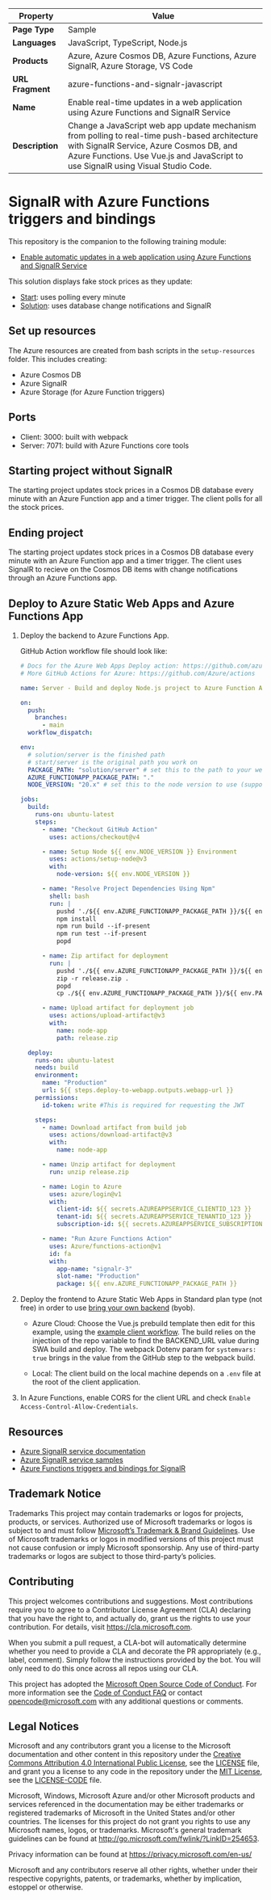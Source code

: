 | Property         | Value                                                                                                                                                                                                                         |
| ---------------- | ----------------------------------------------------------------------------------------------------------------------------------------------------------------------------------------------------------------------------- |
| **Page Type**    | Sample                                                                                                                                                                                                                        |
| **Languages**    | JavaScript, TypeScript, Node.js                                                                                                                                                                                               |
| **Products**     | Azure, Azure Cosmos DB, Azure Functions, Azure SignalR, Azure Storage, VS Code                                                                                                                                                |
| **URL Fragment** | azure-functions-and-signalr-javascript                                                                                                                                                                                        |
| **Name**         | Enable real-time updates in a web application using Azure Functions and SignalR Service                                                                                                                                       |
| **Description**  | Change a JavaScript web app update mechanism from polling to real-time push-based architecture with SignalR Service, Azure Cosmos DB, and Azure Functions. Use Vue.js and JavaScript to use SignalR using Visual Studio Code. |

# SignalR with Azure Functions triggers and bindings

This repository is the companion to the following training module:

- [Enable automatic updates in a web application using Azure Functions and SignalR Service](https://learn.microsoft.com/training/modules/automatic-update-of-a-webapp-using-azure-functions-and-signalr/)

This solution displays fake stock prices as they update:

- [Start](./start): uses polling every minute
- [Solution](./solution): uses database change notifications and SignalR

## Set up resources

The Azure resources are created from bash scripts in the `setup-resources` folder. This includes creating:

- Azure Cosmos DB
- Azure SignalR
- Azure Storage (for Azure Function triggers)

## Ports

- Client: 3000: built with webpack
- Server: 7071: build with Azure Functions core tools

## Starting project without SignalR

The starting project updates stock prices in a Cosmos DB database every minute with an Azure Function app and a timer trigger. The client polls for all the stock prices.

## Ending project

The starting project updates stock prices in a Cosmos DB database every minute with an Azure Function app and a timer trigger. The client uses SignalR to recieve on the Cosmos DB items with change notifications through an Azure Functions app.

## Deploy to Azure Static Web Apps and Azure Functions App

1. Deploy the backend to Azure Functions App.

   GitHub Action workflow file should look like:

   ```yaml
   # Docs for the Azure Web Apps Deploy action: https://github.com/azure/functions-action
   # More GitHub Actions for Azure: https://github.com/Azure/actions

   name: Server - Build and deploy Node.js project to Azure Function App

   on:
     push:
       branches:
         - main
     workflow_dispatch:

   env:
     # solution/server is the finished path
     # start/server is the original path you work on
     PACKAGE_PATH: "solution/server" # set this to the path to your web app project, defaults to the repository root
     AZURE_FUNCTIONAPP_PACKAGE_PATH: "."
     NODE_VERSION: "20.x" # set this to the node version to use (supports 8.x, 10.x, 12.x)

   jobs:
     build:
       runs-on: ubuntu-latest
       steps:
         - name: "Checkout GitHub Action"
           uses: actions/checkout@v4

         - name: Setup Node ${{ env.NODE_VERSION }} Environment
           uses: actions/setup-node@v3
           with:
             node-version: ${{ env.NODE_VERSION }}

         - name: "Resolve Project Dependencies Using Npm"
           shell: bash
           run: |
             pushd './${{ env.AZURE_FUNCTIONAPP_PACKAGE_PATH }}/${{ env.PACKAGE_PATH}}'
             npm install
             npm run build --if-present
             npm run test --if-present
             popd

         - name: Zip artifact for deployment
           run: |
             pushd './${{ env.AZURE_FUNCTIONAPP_PACKAGE_PATH }}/${{ env.PACKAGE_PATH}}'
             zip -r release.zip .
             popd
             cp ./${{ env.AZURE_FUNCTIONAPP_PACKAGE_PATH }}/${{ env.PACKAGE_PATH }}/release.zip ./release.zip

         - name: Upload artifact for deployment job
           uses: actions/upload-artifact@v3
           with:
             name: node-app
             path: release.zip

     deploy:
       runs-on: ubuntu-latest
       needs: build
       environment:
         name: "Production"
         url: ${{ steps.deploy-to-webapp.outputs.webapp-url }}
       permissions:
         id-token: write #This is required for requesting the JWT

       steps:
         - name: Download artifact from build job
           uses: actions/download-artifact@v3
           with:
             name: node-app

         - name: Unzip artifact for deployment
           run: unzip release.zip

         - name: Login to Azure
           uses: azure/login@v1
           with:
             client-id: ${{ secrets.AZUREAPPSERVICE_CLIENTID_123 }}
             tenant-id: ${{ secrets.AZUREAPPSERVICE_TENANTID_123 }}
             subscription-id: ${{ secrets.AZUREAPPSERVICE_SUBSCRIPTIONID_123 }}

         - name: "Run Azure Functions Action"
           uses: Azure/functions-action@v1
           id: fa
           with:
             app-name: "signalr-3"
             slot-name: "Production"
             package: ${{ env.AZURE_FUNCTIONAPP_PACKAGE_PATH }}
   ```

1. Deploy the frontend to Azure Static Web Apps in Standard plan type (not free) in order to use [bring your own backend](https://learn.microsoft.com/azure/static-web-apps/functions-bring-your-own) (byob).

   - Azure Cloud: Choose the Vue.js prebuild template then edit for this example, using the [example client workflow](example-client-workflow.yml). The build relies on the injection of the repo variable to find the BACKEND_URL value during SWA build and deploy. The webpack Dotenv param for `systemvars: true` brings in the value from the GitHub step to the webpack build.

   - Local: The client build on the local machine depends on a `.env` file at the root of the client application.

1. In Azure Functions, enable CORS for the client URL and check `Enable Access-Control-Allow-Credentials`.

## Resources

- [Azure SignalR service documentation](https://learn.microsoft.com/azure/azure-signalr/)
- [Azure SignalR service samples](https://github.com/aspnet/AzureSignalR-samples)
- [Azure Functions triggers and bindings for SignalR](https://learn.microsoft.com/azure/azure-functions/functions-bindings-signalr-service)

## Trademark Notice

Trademarks This project may contain trademarks or logos for projects, products, or services. Authorized use of Microsoft trademarks or logos is subject to and must follow [Microsoft’s Trademark & Brand Guidelines](https://www.microsoft.com/legal/intellectualproperty/trademarks/usage/general). Use of Microsoft trademarks or logos in modified versions of this project must not cause confusion or imply Microsoft sponsorship. Any use of third-party trademarks or logos are subject to those third-party’s policies.

## Contributing

This project welcomes contributions and suggestions. Most contributions require you to agree to a
Contributor License Agreement (CLA) declaring that you have the right to, and actually do, grant us
the rights to use your contribution. For details, visit https://cla.microsoft.com.

When you submit a pull request, a CLA-bot will automatically determine whether you need to provide
a CLA and decorate the PR appropriately (e.g., label, comment). Simply follow the instructions
provided by the bot. You will only need to do this once across all repos using our CLA.

This project has adopted the [Microsoft Open Source Code of Conduct](https://opensource.microsoft.com/codeofconduct/).
For more information see the [Code of Conduct FAQ](https://opensource.microsoft.com/codeofconduct/faq/) or
contact [opencode@microsoft.com](mailto:opencode@microsoft.com) with any additional questions or comments.

## Legal Notices

Microsoft and any contributors grant you a license to the Microsoft documentation and other content
in this repository under the [Creative Commons Attribution 4.0 International Public License](https://creativecommons.org/licenses/by/4.0/legalcode),
see the [LICENSE](LICENSE) file, and grant you a license to any code in the repository under the [MIT License](https://opensource.org/licenses/MIT), see the
[LICENSE-CODE](LICENSE-CODE) file.

Microsoft, Windows, Microsoft Azure and/or other Microsoft products and services referenced in the documentation
may be either trademarks or registered trademarks of Microsoft in the United States and/or other countries.
The licenses for this project do not grant you rights to use any Microsoft names, logos, or trademarks.
Microsoft's general trademark guidelines can be found at http://go.microsoft.com/fwlink/?LinkID=254653.

Privacy information can be found at https://privacy.microsoft.com/en-us/

Microsoft and any contributors reserve all other rights, whether under their respective copyrights, patents,
or trademarks, whether by implication, estoppel or otherwise.
